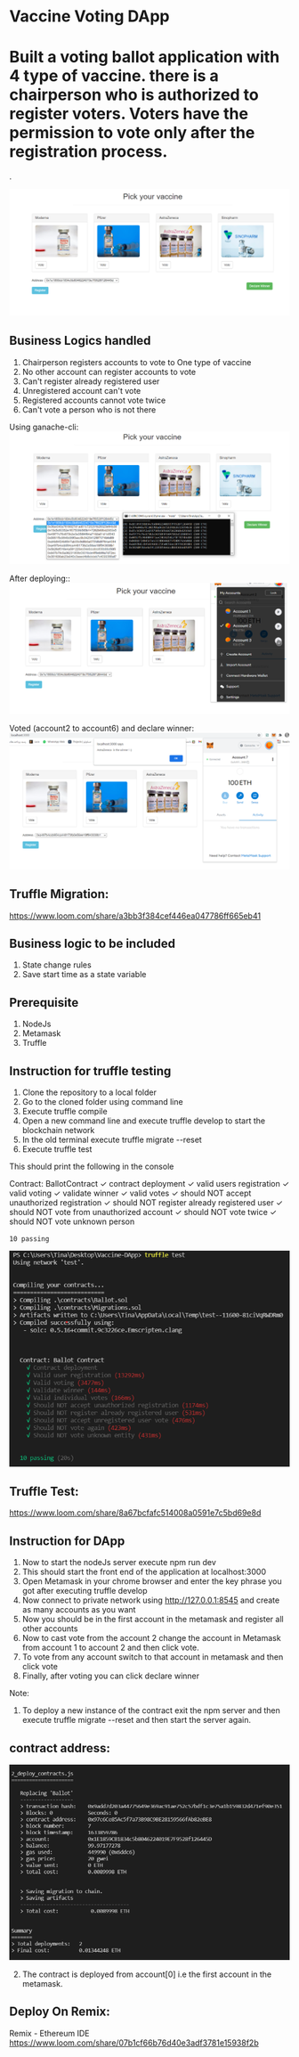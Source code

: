 #  Vaccine Voting DApp

Built a voting ballot application with 4 type of vaccine. there is a chairperson who is authorized to register voters. Voters have the permission to vote only after the registration process.
=======
.



![App screenshot](screenshot.png)


## Business Logics handled
1. Chairperson registers accounts to vote to One type of vaccine
2. No other account can register accounts to vote
3. Can't register already registered user
4. Unregistered account can't vote
5. Registered accounts cannot vote twice
6. Can't vote a person who is not there


Using ganache-cli:
![App screenshot](screenshot3.png)

After deploying::
 ![App screenshot](screenshot4.png)

Voted (account2 to account6) and declare winner:
![App screenshot](screenshot6.png)

## Truffle Migration:

https://www.loom.com/share/a3bb3f384cef446ea047786ff665eb41

## Business logic to be included
1. State change rules
2. Save start time as a state variable

## Prerequisite
1. NodeJs
2. Metamask 
3. Truffle 

## Instruction for truffle testing
1. Clone the repository to a local folder
2. Go to the cloned folder using command line
3. Execute truffle compile
4. Open a new command line and execute truffle develop to start the blockchain network
5. In the old terminal execute truffle migrate --reset
6. Execute truffle test

This should print the following in the console

 Contract: BallotContract
    ✓ contract deployment
    ✓ valid users registration
    ✓ valid voting
    ✓ validate winner
    ✓ valid votes
    ✓ should NOT accept unauthorized registration
    ✓ should NOT register already registered user
    ✓ should NOT vote from unauthorized account
    ✓ should NOT vote twice
    ✓ should NOT vote unknown person

    10 passing

![App screenshot](screenshot2.png)

## Truffle Test:
https://www.loom.com/share/8a67bcfafc514008a0591e7c5bd69e8d


## Instruction for DApp

1. Now to start the nodeJs server execute npm run dev
2. This should start the front end of the application at localhost:3000
3. Open Metamask in your chrome browser and enter the key phrase you got after executing truffle develop
4. Now connect to private network using http://127.0.0.1:8545 and create as many accounts as you want
5. Now you should be in the first account in the metamask and register all other accounts
6. Now to cast vote from the account 2 change the account in Metamask from account 1 to account 2 and then click vote.
7. To vote from any account switch to that account in metamask and then click vote
8. Finally, after voting you can click declare winner

Note:
1. To deploy a new instance of the contract exit the npm server and then execute truffle migrate --reset and then start the server again.

## contract address:
![App screenshot](screenshot7.png)

2. The contract is deployed from account[0] i.e the first account in the metamask.

## Deploy On Remix:
Remix - Ethereum IDE https://www.loom.com/share/07b1cf66b76d40e3adf3781e15938f2b
